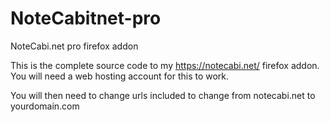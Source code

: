 # NoteCabitnet-pro
NoteCabi.net pro firefox addon

This is the complete source code to my https://notecabi.net/ firefox addon.<BR>
You will need a web hosting account for this to work.

You will then need to change urls included to change from notecabi.net to yourdomain.com
